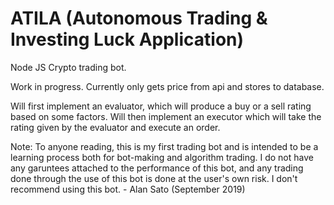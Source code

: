 # ATILA (Autonomous Trading & Investing Luck Application)
Node JS Crypto trading bot. 

Work in progress. Currently only gets price from api and stores to database.

Will first implement an evaluator, which will produce a buy or a sell rating based on some factors. Will then implement an executor which will take the rating given by the evaluator and execute an order. 

Note:
To anyone reading, this is my first trading bot and is intended to be a learning process both for bot-making and algorithm trading. I do not have any garuntees attached to the performance of this bot, and any trading done through the use of this bot is done at the user's own risk. I don't recommend using this bot. - Alan Sato (September 2019)
